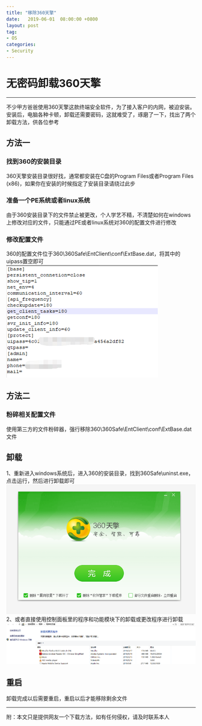 ```yaml
---
title: "移除360天擎"
date:   2019-06-01  08:00:00 +0800
layout: post
tag: 
- OS
categories:
- Security
---
```


# 无密码卸载360天擎
------
不少甲方爸爸使用360天擎这款终端安全软件，为了接入客户的内网，被迫安装。安装后，电脑各种卡顿，卸载还需要密码，这就难受了，琢磨了一下，找出了两个卸载方法，供各位参考
## 方法一
### 找到360的安装目录
360天擎安装目录很好找，通常都安装在C盘的Program Files或者Program Files (x86)，如果你在安装的时候指定了安装目录请绕过此步
### 准备一个PE系统或者linux系统
由于360安装目录下的文件禁止被更改，个人学艺不精，不清楚如何在windows上修改对应的文件，只能通过PE或者linux系统对360的配置文件进行修改
### 修改配置文件
360的配置文件位于360\360Safe\EntClient\conf\ExtBase.dat，将其中的uipass置空即可
![360sage-config.png](/images/360sage-config.png)
## 方法二
### 粉碎相关配置文件
使用第三方的文件粉碎器，强行移除360\360Safe\EntClient\conf\ExtBase.dat文件
## 卸载
1、重新进入windows系统后，进入360的安装目录，找到360Safe\uninst.exe，点击运行，然后进行卸载即可
![360-uninstall.png](/images/360-uninstall.png)
2、或者直接使用控制面板里的程序和功能模块下的卸载或更改程序进行卸载
![360-uninstall-control.png](/images/360-uninstall-control.png)
## 重启
卸载完成以后需要重启，重启以后才能移除剩余文件

------
附：本文只是提供网友一个下载方法，如有任何侵权，请及时联系本人
